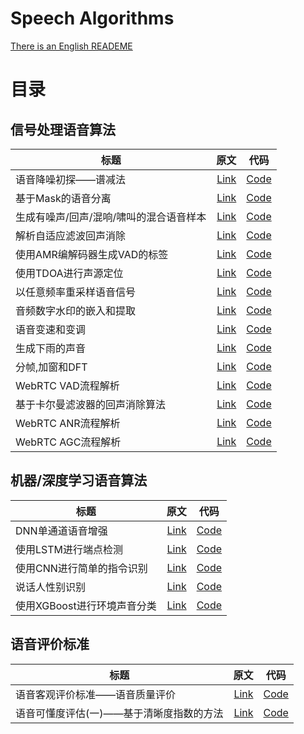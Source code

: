 # Speech Algorithms

[There is an English READEME](https://github.com/Ryuk17/SpeechAlgorithms/blob/master/README_EN.md)  

# 目录

## 信号处理语音算法
| 标题        | 原文   |  代码  |
| --------   | -----:  | :----:  |
| 语音降噪初探——谱减法      | [Link](https://mp.weixin.qq.com/s?__biz=MzA3MjEyMjEwNA==&mid=2247484134&idx=1&sn=0b5adda3ade249f7d37f0146a92293a9&chksm=9f226971a855e0676d985a8f3b72e0fb3e243b1e92102ba6116dd82e43b1bc63196e802ab851&scene=21#wechat_redirect)   |   [Code](https://github.com/Ryuk17/SpeechAlgorithms/tree/master/SpectralSubtraction)     |
| 基于Mask的语音分离        |   [Link](https://mp.weixin.qq.com/s?__biz=MzA3MjEyMjEwNA==&mid=2247484164&idx=1&sn=f0f59a10fa04f02228bbba381348e66c&chksm=9f226893a855e185aab5b0abcf6c8c11802fe0b8d97b22c89222d533cf32c6498fa8587a4e77&scene=21#wechat_redirect)  |   [Code](https://github.com/Ryuk17/SpeechAlgorithms/tree/master/SpeechSperation)   |
| 生成有噪声/回声/混响/啸叫的混合语音样本        |    [Link](https://mp.weixin.qq.com/s?__biz=MzA3MjEyMjEwNA==&mid=2247484214&idx=1&sn=21db3addb4e1163b4c5d26156ee97aa4&chksm=9f2268a1a855e1b7d2dc21c6ab5697231ba21a1014f94a7919349cae10db70dd887015cb31ce&token=324471119&lang=zh_CN#rd)    |  [Code](https://github.com/Ryuk17/SpeechAlgorithms/tree/master/SpeechAugmentation)  |
| 解析自适应滤波回声消除   | [Link](https://mp.weixin.qq.com/s?__biz=MzA3MjEyMjEwNA==&mid=2247484312&idx=1&sn=afa00c2fb91f72bdfd73fc99f0efede0&chksm=9f22680fa855e119cdc2fc2c6a4ddb646bf2adff27010a6c0c16383b687c0104fc3d9561c0ef&token=1373088786&lang=zh_CN#rd)  | [Code](https://github.com/Ryuk17/SpeechAlgorithms/tree/master/AcousticEchoCancellation)  |
| 使用AMR编解码器生成VAD的标签     | [Link](https://mp.weixin.qq.com/s?__biz=MzA3MjEyMjEwNA==&tempkey=MTA3OV9DczEweFQ0NlB3U1lCNm0zZlpvbS15dTNqNGhpUHkwT2FydHlwNjBuRjdrd2JMS0VUaUFETms0c3FLUmE5WUc4Z1pySWlTdWh2Q3VIblQ0TDh2T051LTlSN3hVdV8tTjFNSmNEQkxDd0lBbE1SZGl5Yzhkbm9Najc3d2doajV3WE10eXUzYVZMdUNaTFlBaUFJLVlldF9xNjVwRWhlOUpQaVJmcWhnfn4%3D&chksm=1f226f9f2855e6894e033f39502a5ceb9d6e781a2b396dcbdc49e9cacb4898da9d5408a8d710#rd)   |   [Code](https://github.com/Ryuk17/SpeechAlgorithms/tree/master/VoiceActivityDetection/VADCoder) |
| 使用TDOA进行声源定位      | [Link](https://mp.weixin.qq.com/s?__biz=MzA3MjEyMjEwNA==&mid=2247484417&idx=1&sn=a416da2d9238cd863697d91dd26233e4&chksm=9f226f96a855e6808ac3d90e83f8c673d8daddc57b95a537c0a2ba547ce53307452b0940c19a&token=139302241&lang=zh_CN#rd)   |   [Code](https://github.com/Ryuk17/SpeechAlgorithms/tree/master/SoundSourceLocalization)     |
| 以任意频率重采样语音信号      | [Link](https://mp.weixin.qq.com/s?__biz=MzA3MjEyMjEwNA==&mid=2247484499&idx=1&sn=e48de61a2497511626e5ae9312f20e57&chksm=9f226fc4a855e6d2db0590f08459af79e88420af09ec7ce97f75946c0437978e9262a7f36809&token=1215134525&lang=zh_CN#rd)   |   [Code](https://github.com/Ryuk17/SpeechAlgorithms/tree/master/Resample)     |
| 音频数字水印的嵌入和提取      | [Link](https://mp.weixin.qq.com/s?__biz=MzA3MjEyMjEwNA==&mid=2247484522&idx=1&sn=df457333ad5e1af32708c171ae7f5e1b&chksm=9f226ffda855e6eb57579732b002e36e1479e29be73980f3ee8b05d26157a3a6031791e8e0e4&token=909330882&lang=zh_CN#rd)   |   [Code](https://github.com/Ryuk17/SpeechAlgorithms/tree/master/Watermarking)     |
| 语音变速和变调      | [Link](https://mp.weixin.qq.com/s?__biz=MzA3MjEyMjEwNA==&mid=2247484554&idx=1&sn=c7a56dbf1c06654b02f0d51bffbd1d10&chksm=9f226f1da855e60bfdb2584d46a34f10a53028416817415d28d19bead72626d10e6757f80854&token=147554636&lang=zh_CN#rd)   |   [Code](https://github.com/Ryuk17/SpeechAlgorithms/tree/master/VoiceChange)     |
| 生成下雨的声音      | [Link](https://mp.weixin.qq.com/s?__biz=MzA3MjEyMjEwNA==&mid=2247484656&idx=1&sn=d25135333a1cae0356360443544b4ccd&chksm=9f226f67a855e671994c2e946773eea2bac54c1f03146e3d7617d90c62cae2861ad1447ffdc7&token=1233423028&lang=zh_CN#rdd)   |   [Code](https://github.com/Ryuk17/SpeechAlgorithms/tree/master/DesignSound)     |
| 分帧,加窗和DFT      | [Link](https://mp.weixin.qq.com/s?__biz=MzA3MjEyMjEwNA==&mid=2247484741&idx=1&sn=1e3ebd6d9a0da6879433bf795677006e&chksm=9f226ed2a855e7c430c53d22b8bd781fde59d6e4760376fcb94708bd8295199a1100971d754a&token=570335002&lang=zh_CN#rd)   |   [Code](https://github.com/Ryuk17/SpeechAlgorithms/tree/master/EnframeWindowFFT)     |
| WebRTC VAD流程解析     | [Link](https://mp.weixin.qq.com/s?__biz=MzA3MjEyMjEwNA==&mid=2247484833&idx=1&sn=8584096ebda5474d7a8907f657100bc0&chksm=9f226e36a855e720da11974d1a1da4ca2cb4b588670279d8c6cca486f9deffc82e930dbd5cdf&token=1458190114&lang=zh_CN#rd)   |   [Code](https://github.com/Ryuk17/SpeechAlgorithms/tree/master/WebRTC_VAD)     |
| 基于卡尔曼滤波器的回声消除算法     | [Link](https://mp.weixin.qq.com/s?__biz=MzA3MjEyMjEwNA==&mid=2247484999&idx=1&sn=4bad80ad016cae43b0adcead513e28f6&chksm=9f226dd0a855e4c6fd0af54380225f1269e9760043d9c4ff15880d623c25f223ccc3e864db35&token=216336716&lang=zh_CN#rd)   |   [Code](https://github.com/Ryuk17/SpeechAlgorithms/tree/master/AcousticEchoCancellation)     |
| WebRTC ANR流程解析     | [Link](https://mp.weixin.qq.com/s?__biz=MzA3MjEyMjEwNA==&mid=2247485024&idx=1&sn=4d8f700913b0e1bf282844cc5c4bc37c&chksm=9f226df7a855e4e11b1ece471b9d188e542993efd9504a5b796457d87c84013dca68401af0e0&token=1865469620&lang=zh_CN#rd)   |   [Code](https://github.com/Ryuk17/SpeechAlgorithms/tree/master/WebRTC_ANR)     |
| WebRTC AGC流程解析     | [Link](https://mp.weixin.qq.com/s?__biz=MzA3MjEyMjEwNA==&mid=2247485024&idx=1&sn=4d8f700913b0e1bf282844cc5c4bc37c&chksm=9f226df7a855e4e11b1ece471b9d188e542993efd9504a5b796457d87c84013dca68401af0e0&token=1865469620&lang=zh_CN#rd)   |   [Code](https://github.com/Ryuk17/SpeechAlgorithms/tree/master/WebRTC_AGC)     |

## 机器/深度学习语音算法
| 标题        | 原文   |  代码  |
| --------   | -----:  | :----:  |
| DNN单通道语音增强        |    [Link](https://mp.weixin.qq.com/s?__biz=MzA3MjEyMjEwNA==&mid=2247484173&idx=1&sn=96ac7133e20dc95c3f2e7f16f74dcfb1&chksm=9f22689aa855e18c8417889ed0da02f143743d4ff805d877bc8dbfc4fde8a391fa6a127cc177&token=324471119&lang=zh_CN#rd)    |  [Code](https://github.com/Ryuk17/SpeechAlgorithms/tree/master/SpeechEnhancement)  |
| 使用LSTM进行端点检测   | [Link](https://mp.weixin.qq.com/s?__biz=MzA3MjEyMjEwNA==&mid=2247484255&idx=1&sn=676d243fb7aea63b912e1a9833169578&chksm=9f2268c8a855e1deb3c4bb4db0990c625487c3e776c6f9baf293235be3f700ed267af61dfac1&token=221372596&lang=zh_CN#rd)  | [Code](https://github.com/Ryuk17/SpeechAlgorithms/tree/master/VoiceActivityDetection)  |
| 使用CNN进行简单的指令识别  | [Link](https://mp.weixin.qq.com/s?__biz=MzA3MjEyMjEwNA==&mid=2247484242&idx=1&sn=527db511d57cf4ff4c1f909423034603&chksm=9f2268c5a855e1d3497b657ac04533eca0070d680b1b0bb8971fd998cb4480e6e17692283850&token=1676318016&lang=zh_CN#rd)  | [Code](https://github.com/Ryuk17/SpeechAlgorithms/tree/master/CommandRecognition) |
|说话人性别识别  | [Link](https://mp.weixin.qq.com/s?__biz=MzA3MjEyMjEwNA==&mid=2247484304&idx=1&sn=d7820bc93bd9dabe73079a5f56df9807&chksm=9f226807a855e11162ed0856b12723ba0b967ccb901b7f8a27219e3b475bbecd1327dd72874d&token=2016526173&lang=zh_CN#rd)  | [Code](https://github.com/Ryuk17/SpeechAlgorithms/tree/master/GenderClassify)  |
| 使用XGBoost进行环境声音分类      | [Link](https://mp.weixin.qq.com/s?__biz=MzA3MjEyMjEwNA==&mid=2247484371&idx=1&sn=2b4cb91b1044d46a0da41e9421bbcfce&chksm=9f226844a855e152eef92d9278e8c81e6137decaf11b8c39f00d58b0c7cecebdd996e9433420&token=45703017&lang=zh_CN#rd)   |   [Code](https://github.com/Ryuk17/SpeechAlgorithms/tree/master/EnvironmentSoundClassification)     |


## 语音评价标准
| 标题        | 原文   |  代码  |
| --------   | -----:  | :----:  |
| 语音客观评价标准——语音质量评价      | [Link](https://mp.weixin.qq.com/s?__biz=MzA3MjEyMjEwNA==&mid=2247484460&idx=1&sn=ee26a6c9fc19857b416eef7264fba244&chksm=9f226fbba855e6ad0997e376079772e05a468084710d7955506e527300ea8e5aaef97f6c3e30&token=1215134525&lang=zh_CN#rd)   |   [Code](https://github.com/Ryuk17/SpeechAlgorithms/tree/master/SpeechQualityMeasures)     |
| 语音可懂度评估(一)——基于清晰度指数的方法      | [Link](https://mp.weixin.qq.com/s?__biz=MzA3MjEyMjEwNA==&mid=2247484699&idx=1&sn=13b21c5556fb3815816e21c95e7c6f59&chksm=9f226e8ca855e79aa230335fc4000f4fab3c17ffb31d671d98fd5f1602441e272ce29bdb4c52&token=1700055186&lang=zh_CN#rd)   |   [Code](https://github.com/Ryuk17/SpeechAlgorithms/tree/master/SpeechIntelligibilityMetrics)     |






